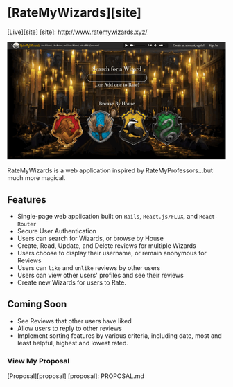 # [RateMyWizards][site]

[Live][site]
[site]: http://www.ratemywizards.xyz/

![screenshot]

[screenshot]: ./images/ratemywizards.gif

RateMyWizards is a web application inspired by RateMyProfessors...but much more magical.

## Features

- Single-page web application built on `Rails`, `React.js/FLUX`, and `React-Router`
- Secure User Authentication
- Users can search for Wizards, or browse by House
- Create, Read, Update, and Delete reviews for multiple Wizards
- Users choose to display their username, or remain anonymous for Reviews
- Users can `like` and `unlike` reviews by other users
- Users can view other users' profiles and see their reviews
- Create new Wizards for users to Rate.

## Coming Soon

- See Reviews that other users have liked
- Allow users to reply to other reviews
- Implement sorting features by various criteria, including date, most and least helpful, highest and lowest rated.

### View My Proposal

[Proposal][proposal]
[proposal]: PROPOSAL.md
